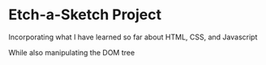 # Etch-a-Sketch Project 

Incorporating what I have learned so far about HTML, CSS, and Javascript

While also manipulating the DOM tree 
